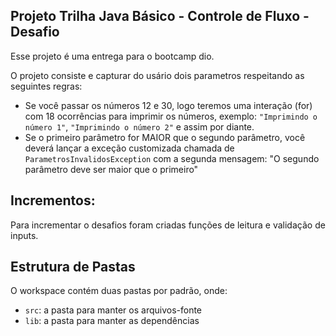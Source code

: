 ## Projeto Trilha Java Básico - Controle de Fluxo - Desafio

Esse projeto é uma entrega para o bootcamp dio. 

O projeto consiste e capturar do usário dois parametros respeitando as seguintes regras:

* Se você passar os números 12 e 30, logo teremos uma interação (for) com 18 ocorrências para imprimir os números, exemplo: `"Imprimindo o número 1"`, `"Imprimindo o número 2"` e assim por diante.
* Se o primeiro parâmetro for MAIOR que o segundo parâmetro, você deverá lançar a exceção customizada chamada de `ParametrosInvalidosException` com a segunda mensagem: "O segundo parâmetro deve ser maior que o primeiro"   

## Incrementos: 

Para incrementar o desafios foram criadas funções de leitura e validação de inputs.

## Estrutura de Pastas

O workspace contém duas pastas por padrão, onde:

- `src`: a pasta para manter os arquivos-fonte  
- `lib`: a pasta para manter as dependências  
